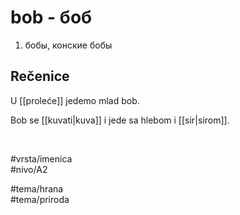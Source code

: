 # bob - боб

1. бобы, конские бобы  

## Rečenice

U [[proleće]] jedemo mlad bob.  

Bob se [[kuvati|kuva]] i jede sa hlebom i [[sir|sirom]].  

<br>

#vrsta/imenica  
#nivo/A2  

#tema/hrana  
#tema/priroda  
